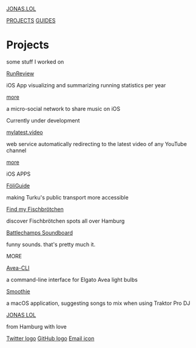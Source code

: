[JONAS.LOL](https://jonas.lol/)

[PROJECTS](https://jonas.lol/projects) [GUIDES](https://jonas.lol/guides)

Projects
==========

some stuff I worked on

[](https://jonas.lol/runreview) [RunReview](https://jonas.lol/runreview)

iOS App visualizing and summarizing running statistics per year

[more](https://jonas.lol/runreview)

[](https://tastytunes.app/)

a micro-social network to share music on iOS

Currently under development

[mylatest.video](https://mylatest.video/)

web service automatically redirecting to the latest video of any YouTube channel

[more](https://jonas.lol/projects/mylatest-video)

iOS APPS

[FöliGuide](https://jonas.lol/projects/foliguide/)

making Turku's public transport more accessible

[Find my Fischbrötchen](https://jonas.lol/projects/find-my-fischbroetchen/)

discover Fischbrötchen spots all over Hamburg

[Battlechamps Soundboard](https://jonas.lol/projects/battlechamps/)

funny sounds. that's pretty much it.

MORE

[Avea-CLI](https://jonas.lol/projects/avea/)

a command-line interface for Elgato Avea light bulbs

[Smoothie](https://jonas.lol/projects/smoothie/)

a macOS application, suggesting songs to mix when using Traktor Pro DJ

[JONAS LOL](https://jonas.lol/)

from Hamburg with love

[Twitter logo](https://twitter.com/vfuc42) [GitHub logo](https://github.com/vfuc) [Email icon](https://jonas.lol/cdn-cgi/l/email-protection#076f626b6b68476d68696674296b686b)

